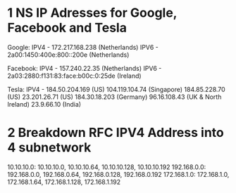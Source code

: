 # 1 NS IP Adresses for Google, Facebook and Tesla

Google: IPV4 - 172.217.168.238 (Netherlands)
        IPV6 - 2a00:1450:400e:800::200e (Netherlands)
        
Facebook: IPV4 - 157.240.22.35 (Netherlands)
          IPV6 - 2a03:2880:f131:83:face:b00c:0:25de (Ireland)
          
Tesla: IPV4 - 184.50.204.169 (US)
              104.119.104.74 (Singapore)
              184.85.228.70 (US)
              23.201.26.71 (US)
              184.30.18.203 (Germany)
              96.16.108.43 (UK & North Ireland)
              23.9.66.10 (India)
              

# 2 Breakdown RFC IPV4 Address into 4 subnetwork
10.10.10.0: 10.10.10.0, 10.10.10.64, 10.10.10.128, 10.10.10.192
192.168.0.0: 192.168.0.0, 192.168.0.64, 192.168.0.128, 192.168.0.192
172.168.1.0: 172.168.1.0, 172.168.1.64, 172.168.1.128, 172.168.1.192
